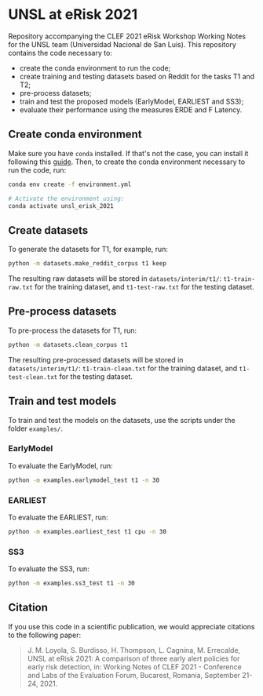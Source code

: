 # UNSL at eRisk 2021

Repository accompanying the CLEF 2021 eRisk Workshop Working Notes for the UNSL team (Universidad Nacional de San Luis).
This repository contains the code necessary to:
- create the conda environment to run the code;
- create training and testing datasets based on Reddit for the tasks T1 and T2;
- pre-process datasets;
- train and test the proposed models (EarlyModel, EARLIEST and SS3);
- evaluate their performance using the measures ERDE and F Latency.

## Create conda environment
Make sure you have `conda` installed. If that's not the case, you can install it following this [guide](https://docs.conda.io/projects/conda/en/latest/user-guide/install/index.html).
Then, to create the conda environment necessary to run the code, run:
```bash
conda env create -f environment.yml

# Activate the environment using:
conda activate unsl_erisk_2021
```

## Create datasets
To generate the datasets for T1, for example, run:
```bash
python -m datasets.make_reddit_corpus t1 keep
```
The resulting raw datasets will be stored in `datasets/interim/t1/`: `t1-train-raw.txt` for the training dataset, and `t1-test-raw.txt` for the testing dataset.

## Pre-process datasets
To pre-process the datasets for T1, run:
```bash
python -m datasets.clean_corpus t1
```
The resulting pre-processed datasets will be stored in `datasets/interim/t1/`: `t1-train-clean.txt` for the training dataset, and `t1-test-clean.txt` for the testing dataset.

## Train and test models
To train and test the models on the datasets, use the scripts under the folder `examples/`.

### EarlyModel
To evaluate the EarlyModel, run:
```bash
python -m examples.earlymodel_test t1 -n 30
```

### EARLIEST
To evaluate the EARLIEST, run:
```bash
python -m examples.earliest_test t1 cpu -n 30
```

### SS3
To evaluate the SS3, run:
```bash
python -m examples.ss3_test t1 -n 30
```

## Citation
If you use this code in a scientific publication, we would appreciate citations to the following paper:

> J. M. Loyola, S. Burdisso, H. Thompson, L. Cagnina, M. Errecalde, UNSL at eRisk 2021: A comparison of three early alert policies for early risk detection,  in: Working Notes of CLEF 2021 - Conference and Labs of the Evaluation Forum, Bucarest, Romania, September 21-24, 2021.
